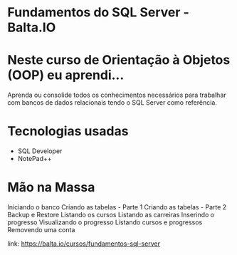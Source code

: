 # Fundamentos do SQL Server - Balta.IO

# Neste curso de Orientação à Objetos (OOP) eu aprendi...
Aprenda ou consolide todos os conhecimentos necessários para trabalhar com bancos de dados relacionais tendo o SQL Server como referência.

# Tecnologias usadas
- SQL Developer
- NotePad++

# Mão na Massa
 Iniciando o banco
 Criando as tabelas - Parte 1
 Criando as tabelas - Parte 2
 Backup e Restore
 Listando os cursos
 Listando as carreiras
 Inserindo o progresso
 Visualizando o progresso
 Listando cursos e progressos
 Removendo uma conta

link: https://balta.io/cursos/fundamentos-sql-server
